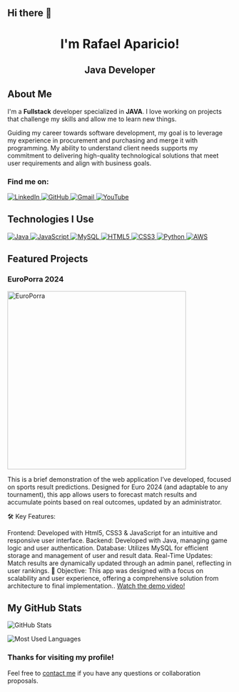 
## Hi there 👋<h1 align="center">I'm Rafael Aparicio! </h1>
<h2 align="center">Java Developer </h2>



<!-- About me section -->
<h2>About Me</h2>
<p>I'm a <strong>Fullstack</strong> developer specialized in <strong>JAVA</strong>. I love working on projects that challenge my skills and allow me to learn new things.</p>
<p>Guiding my career towards software development, my goal is to leverage my experience in
procurement and purchasing and merge it with programming. My ability to understand client needs
supports my commitment to delivering high-quality technological solutions that meet user
requirements and align with business goals.</p>

<!-- Social media links -->
<h3>Find me on:</h3>
<p>
  <a href="https://www.linkedin.com/in/rafael-aparicio8/">
    <img src="https://img.shields.io/badge/LinkedIn-blue?style=flat&logo=linkedin" alt="LinkedIn">
  </a>
  <a href="https://github.com/RafaelAparicio8">
    <img src="https://img.shields.io/badge/GitHub-000?style=flat&logo=github" alt="GitHub">
  </a>
  <a href="mailto:rafael.aparicio8@example.com">
    <img src="https://img.shields.io/badge/Gmail-white?style=flat&logo=gmail" alt="Gmail">
  </a>
  <a href="https://www.youtube.com/@rafaelaparicio7936">
    <img src="https://img.shields.io/badge/YouTube-red?style=flat&logo=youtube" alt="YouTube">
  </a>
</p>


 

<h2>Technologies I Use</h2>
<p>
  <a href="https://www.oracle.com/java/">
    <img src="https://img.shields.io/badge/Java-007396?style=flat&logo=java&logoColor=white" alt="Java">
  </a>
  <a href="https://developer.mozilla.org/en-US/docs/Web/JavaScript">
    <img src="https://img.shields.io/badge/JavaScript-F7DF1C?style=flat&logo=javascript&logoColor=black" alt="JavaScript">
  </a>
  <a href="https://www.mysql.com/">
    <img src="https://img.shields.io/badge/MySQL-00758F?style=flat&logo=mysql&logoColor=white" alt="MySQL">
  </a>
  <a href="https://developer.mozilla.org/en-US/docs/Web/HTML">
    <img src="https://img.shields.io/badge/HTML5-E34F26?style=flat&logo=html5&logoColor=white" alt="HTML5">
  </a>
  <a href="https://developer.mozilla.org/en-US/docs/Web/CSS">
    <img src="https://img.shields.io/badge/CSS3-1572B6?style=flat&logo=css3&logoColor=white" alt="CSS3">
  </a>
  <a href="https://www.python.org/">
    <img src="https://img.shields.io/badge/Python-3776AB?style=flat&logo=python&logoColor=white" alt="Python">
  </a>
  <a href="https://aws.amazon.com/">
    <img src="https://img.shields.io/badge/AWS-232F3E?style=flat&logo=amazonaws&logoColor=white" alt="AWS">
  </a>
</p>


<!-- Featured projects section -->
<h2>Featured Projects</h2>

<!-- EuroPorra Project -->
<h3>EuroPorra 2024</h3>
<p>
  <a href="https://github.com/RafaelAparicio8/EuroPorra">
    <img src="https://img.youtube.com/vi/Wm0rx-MBwZM/0.jpg" alt="EuroPorra" style="width:400px;">
  </a>
</p>
<p>This is a brief demonstration of the web application I’ve developed, focused on sports result predictions. Designed for Euro 2024 (and adaptable to any tournament), this app allows users to forecast match results and accumulate points based on real outcomes, updated by an administrator.

🛠️ Key Features:

Frontend: Developed with Html5, CSS3 & JavaScript for an intuitive and responsive user interface.
Backend: Developed with Java, managing game logic and user authentication.
Database: Utilizes MySQL for efficient storage and management of user and result data.
Real-Time Updates: Match results are dynamically updated through an admin panel, reflecting in user rankings.
🎯 Objective: This app was designed with a focus on scalability and user experience, offering a comprehensive solution from architecture to final implementation.. <a href="https://youtu.be/Wm0rx-MBwZM">Watch the demo video!</a></p>

<!-- GitHub stats section -->
<h2>My GitHub Stats</h2>
<p>
  <img src="https://github-readme-stats.vercel.app/api?username=RafaelAparicio8&show_icons=true&theme=radical" alt="GitHub Stats">
</p>
<p>
  <img src="https://github-readme-stats.vercel.app/api/top-langs/?username=RafaelAparicio8&layout=compact&theme=radical" alt="Most Used Languages">
</p>
<!-- Footer with a contact message -->
<h3>Thanks for visiting my profile!</h3>
<p>Feel free to <a href="mailto:rafael.aparicio8@example.com">contact me</a> if you have any questions or collaboration proposals.</p>
